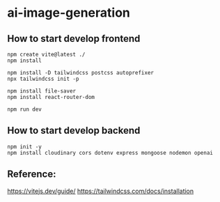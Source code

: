 # ai-image-generation

## How to start develop frontend
```
npm create vite@latest ./
npm install

npm install -D tailwindcss postcss autoprefixer
npx tailwindcss init -p

npm install file-saver
npm install react-router-dom

npm run dev
```

## How to start develop backend
```
npm init -y
npm install cloudinary cors dotenv express mongoose nodemon openai
```

## Reference:
  https://vitejs.dev/guide/
  https://tailwindcss.com/docs/installation
